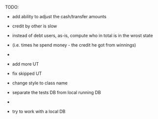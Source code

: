 TODO:

- add ability to adjust the cash/transfer amounts
- credit by other is slow





- instead of debt users, as-is, compute who in total is in the wrost state
- (i.e. times he spend money - the credit he got from winnings)
-
- add more UT
- fix skipped UT

- change style to class name

- separate the tests DB from local running DB
-
- try to work with a local DB
